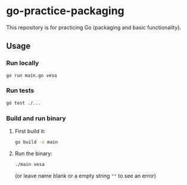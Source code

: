 # go-practice-packaging 

This repository is for practicing Go (packaging and basic functionality).

## Usage

### Run locally

```sh
go run main.go vesa
```

### Run tests

```sh
go test ./...
```

### Build and run binary 

1. First build it:
    ```sh
    go build -o main
    ```

2. Run the binary:
    ```sh
    ./main vesa
    ```

    (or leave name blank or a empty string `""` to see an error)
    